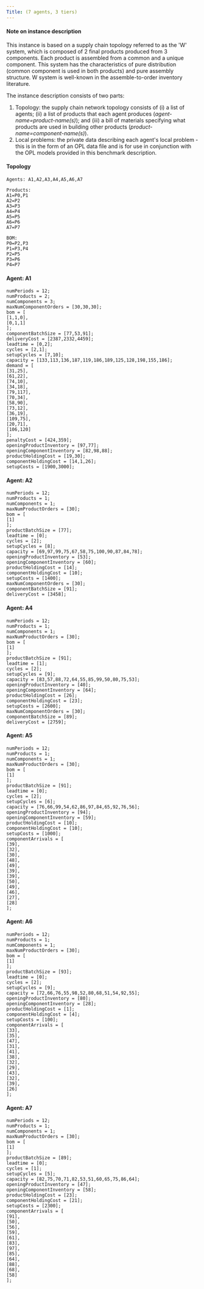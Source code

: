 ```yaml
---
Title: (7 agents, 3 tiers)
---
```


#### Note on instance description


This instance is based on a supply chain topology referred to as the 'W' system, which is composed of 2 final products produced from 3 components. Each product is assembled from a common and a unique component. This system has the characteristics of pure distribution (common component is used in both products) and pure assembly structure. W system is well-known in the assemble-to-order inventory literature.

The instance description consists of two parts:

1.  Topology: the supply chain network topology consists of (i) a list of agents; (ii) a list of products that each agent produces (*agent-name=product-name(s)*); and (iii) a bill of materials specifying what products are used in building other products (*product-name=component-name(s)*).
2.  Local problems: the private data describing each agent's local problem - this is in the form of an OPL data file and is for use in conjunction with the OPL models provided in this benchmark description.

#### Topology

    Agents: A1,A2,A3,A4,A5,A6,A7

    Products: 
    A1=P0,P1
    A2=P2
    A3=P3
    A4=P4
    A5=P5
    A6=P6
    A7=P7

    BOM:
    P0=P2,P3
    P1=P3,P4
    P2=P5
    P3=P6
    P4=P7

#### Agent: A1

    numPeriods = 12;
    numProducts = 2;
    numComponents = 3;
    maxNumComponentOrders = [30,30,30];
    bom = [
    [1,1,0],
    [0,1,1]
    ];
    componentBatchSize = [77,53,91];
    deliveryCost = [2387,2332,4459];
    leadtime = [0,2];
    cycles = [2,1];
    setupCycles = [7,10];
    capacity = [133,113,136,187,119,186,189,125,128,198,155,186];
    demand = [
    [31,25],
    [61,22],
    [74,10],
    [34,18],
    [79,117],
    [70,34],
    [58,90],
    [73,12],
    [36,19],
    [109,75],
    [20,71],
    [106,120]
    ];
    penaltyCost = [424,359];
    openingProductInventory = [97,77];
    openingComponentInventory = [82,98,88];
    productHoldingCost = [19,30];
    componentHoldingCost = [14,1,26];
    setupCosts = [1900,3000];

#### Agent: A2

    numPeriods = 12;
    numProducts = 1;
    numComponents = 1;
    maxNumProductOrders = [30];
    bom = [
    [1]
    ];
    productBatchSize = [77];
    leadtime = [0];
    cycles = [2];
    setupCycles = [8];
    capacity = [69,97,99,75,67,58,75,100,90,87,84,78];
    openingProductInventory = [53];
    openingComponentInventory = [60];
    productHoldingCost = [14];
    componentHoldingCost = [10];
    setupCosts = [1400];
    maxNumComponentOrders = [30];
    componentBatchSize = [91];
    deliveryCost = [3458];

#### Agent: A4

    numPeriods = 12;
    numProducts = 1;
    numComponents = 1;
    maxNumProductOrders = [30];
    bom = [
    [1]
    ];
    productBatchSize = [91];
    leadtime = [1];
    cycles = [2];
    setupCycles = [9];
    capacity = [83,57,88,72,64,55,85,99,50,80,75,53];
    openingProductInventory = [40];
    openingComponentInventory = [64];
    productHoldingCost = [26];
    componentHoldingCost = [23];
    setupCosts = [2600];
    maxNumComponentOrders = [30];
    componentBatchSize = [89];
    deliveryCost = [2759];

#### Agent: A5

    numPeriods = 12;
    numProducts = 1;
    numComponents = 1;
    maxNumProductOrders = [30];
    bom = [
    [1]
    ];
    productBatchSize = [91];
    leadtime = [0];
    cycles = [2];
    setupCycles = [6];
    capacity = [76,66,99,54,62,86,97,84,65,92,76,56];
    openingProductInventory = [94];
    openingComponentInventory = [59];
    productHoldingCost = [10];
    componentHoldingCost = [10];
    setupCosts = [1000];
    componentArrivals = [
    [39],
    [32],
    [30],
    [48],
    [49],
    [39],
    [39],
    [50],
    [49],
    [46],
    [27],
    [28]
    ];

#### Agent: A6

    numPeriods = 12;
    numProducts = 1;
    numComponents = 1;
    maxNumProductOrders = [30];
    bom = [
    [1]
    ];
    productBatchSize = [93];
    leadtime = [0];
    cycles = [2];
    setupCycles = [9];
    capacity = [72,66,76,55,98,52,80,68,51,54,92,55];
    openingProductInventory = [80];
    openingComponentInventory = [28];
    productHoldingCost = [1];
    componentHoldingCost = [4];
    setupCosts = [100];
    componentArrivals = [
    [33],
    [35],
    [47],
    [31],
    [41],
    [38],
    [32],
    [29],
    [43],
    [32],
    [39],
    [26]
    ];

#### Agent: A7

    numPeriods = 12;
    numProducts = 1;
    numComponents = 1;
    maxNumProductOrders = [30];
    bom = [
    [1]
    ];
    productBatchSize = [89];
    leadtime = [0];
    cycles = [1];
    setupCycles = [5];
    capacity = [82,75,70,71,82,53,51,60,65,75,86,64];
    openingProductInventory = [47];
    openingComponentInventory = [58];
    productHoldingCost = [23];
    componentHoldingCost = [21];
    setupCosts = [2300];
    componentArrivals = [
    [91],
    [50],
    [56],
    [59],
    [61],
    [83],
    [97],
    [85],
    [64],
    [88],
    [68],
    [58]
    ];